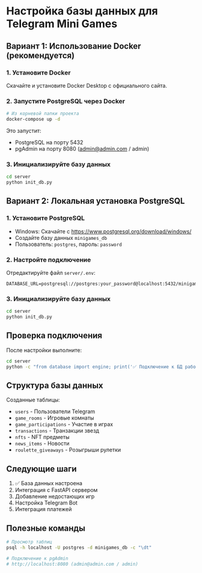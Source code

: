 # Настройка базы данных для Telegram Mini Games

## Вариант 1: Использование Docker (рекомендуется)

### 1. Установите Docker
Скачайте и установите Docker Desktop с официального сайта.

### 2. Запустите PostgreSQL через Docker
```bash
# Из корневой папки проекта
docker-compose up -d
```

Это запустит:
- PostgreSQL на порту 5432 
- pgAdmin на порту 8080 (admin@admin.com / admin)

### 3. Инициализируйте базу данных
```bash
cd server
python init_db.py
```

## Вариант 2: Локальная установка PostgreSQL

### 1. Установите PostgreSQL
- Windows: Скачайте с https://www.postgresql.org/download/windows/
- Создайте базу данных `minigames_db`
- Пользователь: `postgres`, пароль: `password`

### 2. Настройте подключение
Отредактируйте файл `server/.env`:
```
DATABASE_URL=postgresql://postgres:your_password@localhost:5432/minigames_db
```

### 3. Инициализируйте базу данных
```bash
cd server
python init_db.py
```

## Проверка подключения

После настройки выполните:
```bash
cd server
python -c "from database import engine; print('✅ Подключение к БД работает!')"
```

## Структура базы данных

Созданные таблицы:
- `users` - Пользователи Telegram
- `game_rooms` - Игровые комнаты
- `game_participations` - Участие в играх
- `transactions` - Транзакции звезд
- `nfts` - NFT предметы
- `news_items` - Новости
- `roulette_giveaways` - Розыгрыши рулетки

## Следующие шаги

1. ✅ База данных настроена
2. Интеграция с FastAPI сервером
3. Добавление недостающих игр
4. Настройка Telegram Bot
5. Интеграция платежей

## Полезные команды

```bash
# Просмотр таблиц
psql -h localhost -U postgres -d minigames_db -c "\dt"

# Подключение к pgAdmin
# http://localhost:8080 (admin@admin.com / admin)
```
